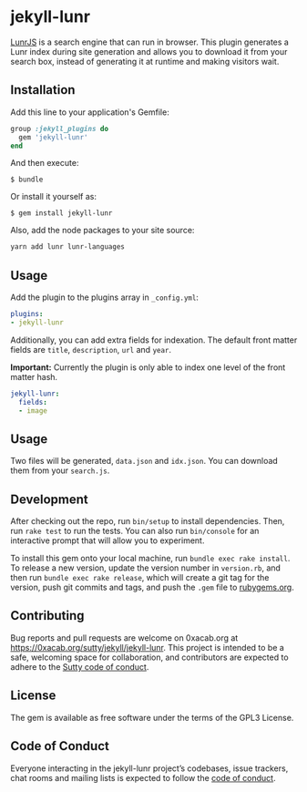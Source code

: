# jekyll-lunr

[LunrJS](https://lunrjs.com/) is a search engine that can run in
browser.  This plugin generates a Lunr index during site generation and
allows you to download it from your search box, instead of generating it
at runtime and making visitors wait.

## Installation

Add this line to your application's Gemfile:

```ruby
group :jekyll_plugins do
  gem 'jekyll-lunr'
end
```

And then execute:

    $ bundle

Or install it yourself as:

    $ gem install jekyll-lunr

Also, add the node packages to your site source:

```bash
yarn add lunr lunr-languages
```

## Usage

Add the plugin to the plugins array in `_config.yml`:

```yaml
plugins:
- jekyll-lunr
```

Additionally, you can add extra fields for indexation.  The default
front matter fields are `title`, `description`, `url` and `year`.

**Important:** Currently the plugin is only able to index one level of
the front matter hash.

```yaml
jekyll-lunr:
  fields:
  - image
```

## Usage

Two files will be generated, `data.json` and `idx.json`.  You can
download them from your `search.js`.

## Development

After checking out the repo, run `bin/setup` to install dependencies.
Then, run `rake test` to run the tests. You can also run `bin/console`
for an interactive prompt that will allow you to experiment.

To install this gem onto your local machine, run `bundle exec rake
install`. To release a new version, update the version number in
`version.rb`, and then run `bundle exec rake release`, which will create
a git tag for the version, push git commits and tags, and push the
`.gem` file to [rubygems.org](https://rubygems.org).

## Contributing

Bug reports and pull requests are welcome on 0xacab.org at
<https://0xacab.org/sutty/jekyll/jekyll-lunr>. This
project is intended to be a safe, welcoming space for collaboration, and
contributors are expected to adhere to the [Sutty code of
conduct](https://sutty.nl/en/code-of-conduct/).

## License

The gem is available as free software under the terms of the GPL3
License.

## Code of Conduct

Everyone interacting in the jekyll-lunr project’s codebases, issue
trackers, chat rooms and mailing lists is expected to follow the [code
of conduct](https://sutty.nl/en/code-of-conduct/).
